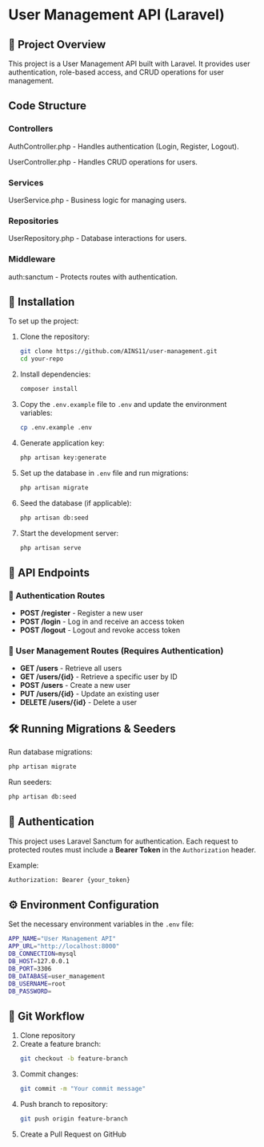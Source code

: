 # User Management API (Laravel)  

## 📌 Project Overview  
This project is a User Management API built with Laravel. It provides user authentication, role-based access, and CRUD operations for user management.  

## Code Structure
### Controllers
AuthController.php - Handles authentication (Login, Register, Logout).

UserController.php - Handles CRUD operations for users.

### Services
UserService.php - Business logic for managing users.

### Repositories
UserRepository.php - Database interactions for users.

### Middleware
auth:sanctum - Protects routes with authentication.

## 🚀 Installation  
To set up the project:  
1. Clone the repository:  
   ```sh
   git clone https://github.com/AINS11/user-management.git
   cd your-repo
   ```
2. Install dependencies:  
   ```sh
   composer install
   ```
3. Copy the `.env.example` file to `.env` and update the environment variables:  
   ```sh
   cp .env.example .env
   ```
4. Generate application key:  
   ```sh
   php artisan key:generate
   ```
5. Set up the database in `.env` file and run migrations:  
   ```sh
   php artisan migrate
   ```
6. Seed the database (if applicable):  
   ```sh
   php artisan db:seed
   ```
7. Start the development server:  
   ```sh
   php artisan serve
   ```
   
## 📜 API Endpoints  

### 🔐 Authentication Routes  
- **POST /register** - Register a new user  
- **POST /login** - Log in and receive an access token  
- **POST /logout** - Logout and revoke access token  

### 👥 User Management Routes (Requires Authentication)  
- **GET /users** - Retrieve all users  
- **GET /users/{id}** - Retrieve a specific user by ID  
- **POST /users** - Create a new user  
- **PUT /users/{id}** - Update an existing user  
- **DELETE /users/{id}** - Delete a user  

## 🛠️ Running Migrations & Seeders  
Run database migrations:  
```sh
php artisan migrate
```
Run seeders:  
```sh
php artisan db:seed
```

## 🔑 Authentication  
This project uses Laravel Sanctum for authentication. Each request to protected routes must include a **Bearer Token** in the `Authorization` header.  

Example:  
```sh
Authorization: Bearer {your_token}
```

## ⚙️ Environment Configuration  
Set the necessary environment variables in the `.env` file:  
```sh
APP_NAME="User Management API"
APP_URL="http://localhost:8000"
DB_CONNECTION=mysql
DB_HOST=127.0.0.1
DB_PORT=3306
DB_DATABASE=user_management
DB_USERNAME=root
DB_PASSWORD=
```

## 📜 Git Workflow  
1. Clone repository  
2. Create a feature branch:  
   ```sh
   git checkout -b feature-branch
   ```
3. Commit changes:  
   ```sh
   git commit -m "Your commit message"
   ```
4. Push branch to repository:  
   ```sh
   git push origin feature-branch
   ```
5. Create a Pull Request on GitHub  


